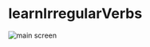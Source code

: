 # learnIrregularVerbs

![main screen](https://sun9-63.userapi.com/impg/cHbznudV8aG_5LEN_khSsxtz1wcEgLSL8Id2ug/Opf9gjkeLys.jpg?size=716x1489&quality=95&sign=b9c13271bd50a41460946de159d3d006&type=album.jpg)
